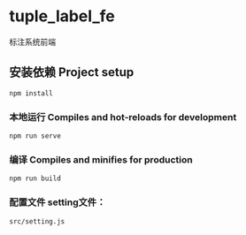 # tuple_label_fe
标注系统前端

## 安装依赖 Project setup
```
npm install
```

### 本地运行 Compiles and hot-reloads for development
```
npm run serve
```

### 编译 Compiles and minifies for production
```
npm run build
```

### 配置文件 setting文件：
```
src/setting.js
```
